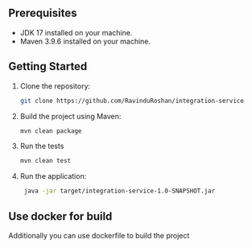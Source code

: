 ## Prerequisites

- JDK 17 installed on your machine.
- Maven 3.9.6 installed on your machine.

## Getting Started

1. Clone the repository:

   ```bash
   git clone https://github.com/RavinduRoshan/integration-service

2. Build the project using Maven:

    ```bash
   mvn clean package

3. Run the tests

   ```bash
   mvn clean test

4. Run the application:

    ```bash
     java -jar target/integration-service-1.0-SNAPSHOT.jar

## Use docker for build

Additionally you can use dockerfile to build the project